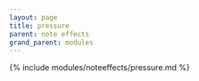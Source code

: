 ```yaml
---
layout: page
title: pressure
parent: note effects
grand_parent: modules
---
```


{% include modules/noteeffects/pressure.md %}
